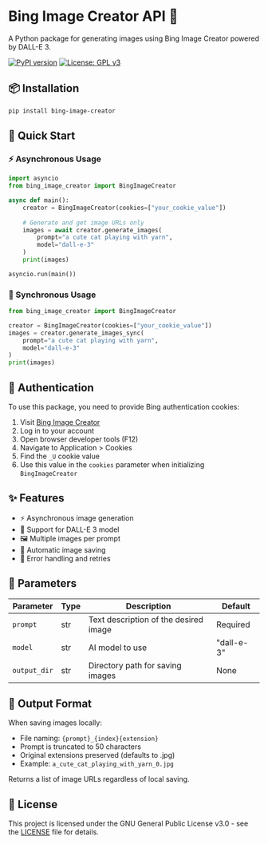 # Bing Image Creator API 🎨

A Python package for generating images using Bing Image Creator powered by DALL-E 3.

[![PyPI version](https://badge.fury.io/py/bing-image-creator.svg)](https://badge.fury.io/py/bing-image-creator)
[![License: GPL v3](https://img.shields.io/badge/License-GPLv3-blue.svg)](https://www.gnu.org/licenses/gpl-3.0)

## 📦 Installation

```bash
pip install bing-image-creator
```

## 🚀 Quick Start

### ⚡ Asynchronous Usage
```python
import asyncio
from bing_image_creator import BingImageCreator

async def main():
    creator = BingImageCreator(cookies=["your_cookie_value"])
    
    # Generate and get image URLs only
    images = await creator.generate_images(
        prompt="a cute cat playing with yarn",
        model="dall-e-3"
    )
    print(images)

asyncio.run(main())
```

### 🔄 Synchronous Usage
```python
from bing_image_creator import BingImageCreator

creator = BingImageCreator(cookies=["your_cookie_value"])
images = creator.generate_images_sync(
    prompt="a cute cat playing with yarn",
    model="dall-e-3"
)
print(images)
```

## 🔑 Authentication

To use this package, you need to provide Bing authentication cookies:

1. Visit [Bing Image Creator](https://www.bing.com/images/create)
2. Log in to your account
3. Open browser developer tools (F12)
4. Navigate to Application > Cookies
5. Find the `_U` cookie value
6. Use this value in the `cookies` parameter when initializing `BingImageCreator`

## ✨ Features

- ⚡ Asynchronous image generation
- 🎨 Support for DALL-E 3 model
- 🖼️ Multiple images per prompt
- 💾 Automatic image saving
- 🔄 Error handling and retries

## 📝 Parameters

| Parameter | Type | Description | Default |
|-----------|------|-------------|---------|
| `prompt` | str | Text description of the desired image | Required |
| `model` | str | AI model to use | "dall-e-3" |
| `output_dir` | str | Directory path for saving images | None |

## 📂 Output Format

When saving images locally:
- File naming: `{prompt}_{index}{extension}`
- Prompt is truncated to 50 characters
- Original extensions preserved (defaults to .jpg)
- Example: `a_cute_cat_playing_with_yarn_0.jpg`

Returns a list of image URLs regardless of local saving.

## 📄 License

This project is licensed under the GNU General Public License v3.0 - see the [LICENSE](LICENSE) file for details.
